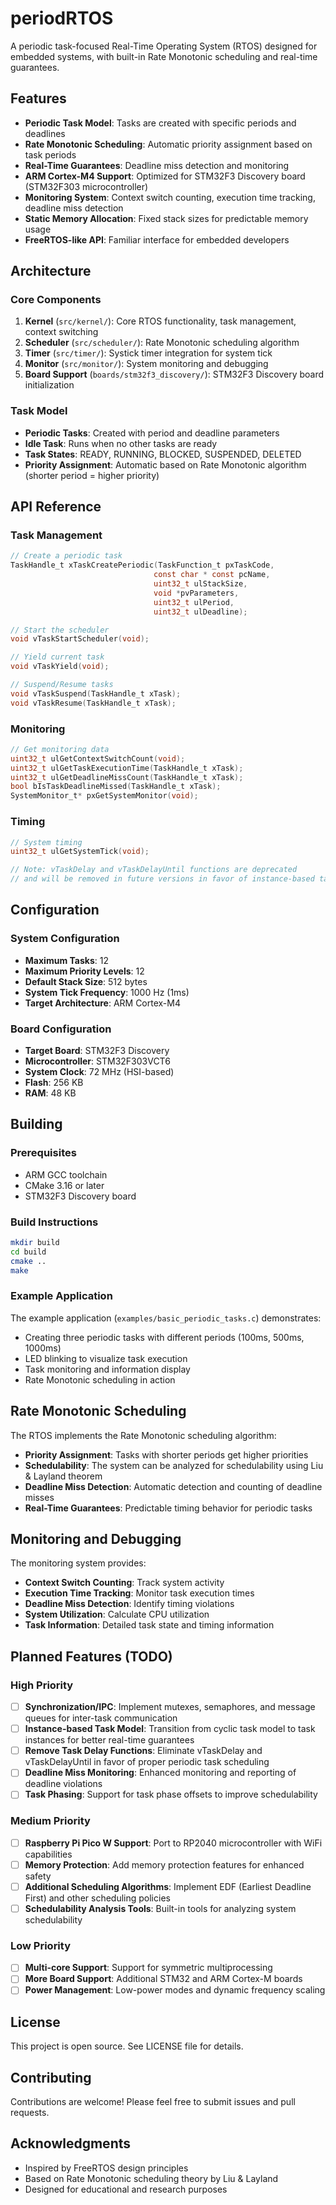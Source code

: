 # periodRTOS

A periodic task-focused Real-Time Operating System (RTOS) designed for embedded systems, with built-in Rate Monotonic scheduling and real-time guarantees.

## Features

- **Periodic Task Model**: Tasks are created with specific periods and deadlines
- **Rate Monotonic Scheduling**: Automatic priority assignment based on task periods
- **Real-Time Guarantees**: Deadline miss detection and monitoring
- **ARM Cortex-M4 Support**: Optimized for STM32F3 Discovery board (STM32F303 microcontroller)
- **Monitoring System**: Context switch counting, execution time tracking, deadline miss detection
- **Static Memory Allocation**: Fixed stack sizes for predictable memory usage
- **FreeRTOS-like API**: Familiar interface for embedded developers

## Architecture

### Core Components

1. **Kernel** (`src/kernel/`): Core RTOS functionality, task management, context switching
2. **Scheduler** (`src/scheduler/`): Rate Monotonic scheduling algorithm
3. **Timer** (`src/timer/`): Systick timer integration for system tick
4. **Monitor** (`src/monitor/`): System monitoring and debugging
5. **Board Support** (`boards/stm32f3_discovery/`): STM32F3 Discovery board initialization

### Task Model

- **Periodic Tasks**: Created with period and deadline parameters
- **Idle Task**: Runs when no other tasks are ready
- **Task States**: READY, RUNNING, BLOCKED, SUSPENDED, DELETED
- **Priority Assignment**: Automatic based on Rate Monotonic algorithm (shorter period = higher priority)

## API Reference

### Task Management

```c
// Create a periodic task
TaskHandle_t xTaskCreatePeriodic(TaskFunction_t pxTaskCode,
                                const char * const pcName,
                                uint32_t ulStackSize,
                                void *pvParameters,
                                uint32_t ulPeriod,
                                uint32_t ulDeadline);

// Start the scheduler
void vTaskStartScheduler(void);

// Yield current task
void vTaskYield(void);

// Suspend/Resume tasks
void vTaskSuspend(TaskHandle_t xTask);
void vTaskResume(TaskHandle_t xTask);
```

### Monitoring

```c
// Get monitoring data
uint32_t ulGetContextSwitchCount(void);
uint32_t ulGetTaskExecutionTime(TaskHandle_t xTask);
uint32_t ulGetDeadlineMissCount(TaskHandle_t xTask);
bool bIsTaskDeadlineMissed(TaskHandle_t xTask);
SystemMonitor_t* pxGetSystemMonitor(void);
```

### Timing

```c
// System timing
uint32_t ulGetSystemTick(void);

// Note: vTaskDelay and vTaskDelayUntil functions are deprecated
// and will be removed in future versions in favor of instance-based task model
```

## Configuration

### System Configuration

- **Maximum Tasks**: 12
- **Maximum Priority Levels**: 12
- **Default Stack Size**: 512 bytes
- **System Tick Frequency**: 1000 Hz (1ms)
- **Target Architecture**: ARM Cortex-M4

### Board Configuration

- **Target Board**: STM32F3 Discovery
- **Microcontroller**: STM32F303VCT6
- **System Clock**: 72 MHz (HSI-based)
- **Flash**: 256 KB
- **RAM**: 48 KB

## Building

### Prerequisites

- ARM GCC toolchain
- CMake 3.16 or later
- STM32F3 Discovery board

### Build Instructions

```bash
mkdir build
cd build
cmake ..
make
```

### Example Application

The example application (`examples/basic_periodic_tasks.c`) demonstrates:

- Creating three periodic tasks with different periods (100ms, 500ms, 1000ms)
- LED blinking to visualize task execution
- Task monitoring and information display
- Rate Monotonic scheduling in action

## Rate Monotonic Scheduling

The RTOS implements the Rate Monotonic scheduling algorithm:

- **Priority Assignment**: Tasks with shorter periods get higher priorities
- **Schedulability**: The system can be analyzed for schedulability using Liu & Layland theorem
- **Deadline Miss Detection**: Automatic detection and counting of deadline misses
- **Real-Time Guarantees**: Predictable timing behavior for periodic tasks

## Monitoring and Debugging

The monitoring system provides:

- **Context Switch Counting**: Track system activity
- **Execution Time Tracking**: Monitor task execution times
- **Deadline Miss Detection**: Identify timing violations
- **System Utilization**: Calculate CPU utilization
- **Task Information**: Detailed task state and timing information

## Planned Features (TODO)

### High Priority
- [ ] **Synchronization/IPC**: Implement mutexes, semaphores, and message queues for inter-task communication
- [ ] **Instance-based Task Model**: Transition from cyclic task model to task instances for better real-time guarantees
- [ ] **Remove Task Delay Functions**: Eliminate vTaskDelay and vTaskDelayUntil in favor of proper periodic task scheduling
- [ ] **Deadline Miss Monitoring**: Enhanced monitoring and reporting of deadline violations
- [ ] **Task Phasing**: Support for task phase offsets to improve schedulability

### Medium Priority
- [ ] **Raspberry Pi Pico W Support**: Port to RP2040 microcontroller with WiFi capabilities
- [ ] **Memory Protection**: Add memory protection features for enhanced safety
- [ ] **Additional Scheduling Algorithms**: Implement EDF (Earliest Deadline First) and other scheduling policies
- [ ] **Schedulability Analysis Tools**: Built-in tools for analyzing system schedulability

### Low Priority
- [ ] **Multi-core Support**: Support for symmetric multiprocessing
- [ ] **More Board Support**: Additional STM32 and ARM Cortex-M boards
- [ ] **Power Management**: Low-power modes and dynamic frequency scaling

## License

This project is open source. See LICENSE file for details.

## Contributing

Contributions are welcome! Please feel free to submit issues and pull requests.

## Acknowledgments

- Inspired by FreeRTOS design principles
- Based on Rate Monotonic scheduling theory by Liu & Layland
- Designed for educational and research purposes

